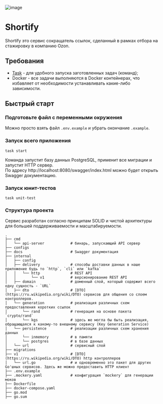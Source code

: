 ![image](https://github.com/user-attachments/assets/a89a772c-769c-40f0-b098-080a8f538ada)

# Shortify

Shortify это сервис сокращатель ссылок, сделанный в рамках отбора на стажировку в компанию Ozon.

## Требования

- [Task](https://taskfile.dev/installation/) - для удобного запуска заготовленных задач (команд);
- Docker - все задачи выполняются в Docker контейнерах, что избавляет от необходимости устанавливать какие-либо зависимости.

## Быстрый старт

### Подготовьте файл с переменными окружения

Можно просто взять файл `.env.example` и убрать окончание `.example`.

### Запуск всего приложения

```
task start
```

Команда запустит базу данных PostgreSQL, применит все миграции и запустит HTTP сервер.  
По адресу http://localhost:8080/swagger/index.html можно будет открыть Swagger документацию.

### Запуск юнит-тестов

```
task unit-test
```

### Структура проекта

Сервис разработан согласно принципам SOLID и чистой архитектуры для большей поддерживаемости и масштабируемости.
```
.
├── cmd
│   └── api-server            # бинарь, запускающий API сервер
├── configs
├── docs                      # Swagger документация
├── internal
│   ├── config
│   ├── delivery              # способы доставки данных в наше приложение будь то `http`, `cli` или `kafka`
│   │   └── http              # REST API
│   │       └── v1            # версионирование REST API
│   ├── domain                # доменный слой, который содержит всего одну сущность - `URL`
│   ├── dto                   # [DTO](https://ru.wikipedia.org/wiki/DTO) сервисов для общения со слоем контроллеров.
│   └── generation            # реализация различных схем предоставления коротких ссылок
│       └── rand              # генерация на основе пакета `crypto/rand`
│       └── kgs               # здесь же могла бы быть реализация, обращающаяся к какому-то внешнему сервису (Key Generation Service)
│   └── persistence           # реализации различных схем хранения данных
│       └── inmemory          # в памяти
│       └── postgres          # в базе данных
│   └── url                   # сервисный слой
├── migrations
├── v1                        # [DTO](https://ru.wikipedia.org/wiki/DTO) http контроллеров
│   └── url.go                # и одновременно это пакет для других Go'шных сервисов. Здесь же можно предоставить HTTP клиент
├── .env.example
├── .mockery.yaml             # конфигурация `mockery` для генерации моков
├── Dockerfile
├── docker-compose.yaml
├── go.mod
├── go.sum
```
